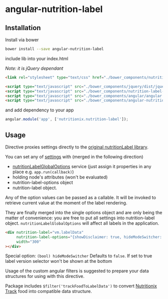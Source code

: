 # angular-nutrition-label

Installation
------------
Install via bower

```sh
bower install --save angular-nutrition-label
```

include lib into your index.html

*Note: it is jQuery dependant*

```html
<link rel="stylesheet" type="text/css" href="./bower_components/nutrition-label-jquery-plugin/dist/css/nutritionLabel-min.css"/>

<script type="text/javascript" src="./bower_components/jquery/dist/jquery.min.js"></script>
<script type="text/javascript" src="./bower_components/nutrition-label-jquery-plugin/dist/js/nutritionLabel-min.js"></script>
<script type="text/javascript" src="./bower_components/angular/angular.js"></script>
<script type="text/javascript" src="./bower_components/angular-nutrition-label/angular-nutrition-label.min.js"></script>
```

and add dependency to your app

```js
angular.module('app', ['nutritionix.nutrition-label']);
```

Usage
-----

Directive proxies settings directly to the [original nutritionLabel library](https://github.com/nutritionix/nutrition-label).

You can set any of [settings](https://github.com/nutritionix/nutrition-label/blob/v9.0.9/dist/js/nutritionLabel.js#L76-L429)
with (merged in the following direction)

- [nutritionLabelGlobalOptions](https://github.com/mattsilvllc/angular-nutrition-label/blob/2.0.0/src/angular-nutrition-label.js#L13) service (just assign it properties in any place e.g. `app.run(callback)`)
- holding node's attributes (won't be evaluated)
- nutrition-label-options object
- nutrition-label object.

Any of the option values can be passed as a callable. 
It will be invoked to retrieve current value at the moment of the label rendering.

They are finally merged into the single options object and are only being the matter of convenience:
you are free to put all settings into nutrition-label object.
`nutritionLabelGlobalOptions` will affect all labels in the application.

```html
<div nutrition-label="vm.labelData"
     nutrition-label-options="{showDisclaimer: true, hideModeSwitcher: false}"
     width="300"
></div>
```

Special option: `(bool) hideModeSwitcher` Defaults to `false`. 
If set to true label version selector won't be shown at the bottom

Usage of the custom angular filters is suggested to prepare your data structures for using with this directive.

Package includes `$filter('trackFoodToLabelData')` to convert [Nutritionix Track](https://www.nutritionix.com/app) food into compatible data structure.

